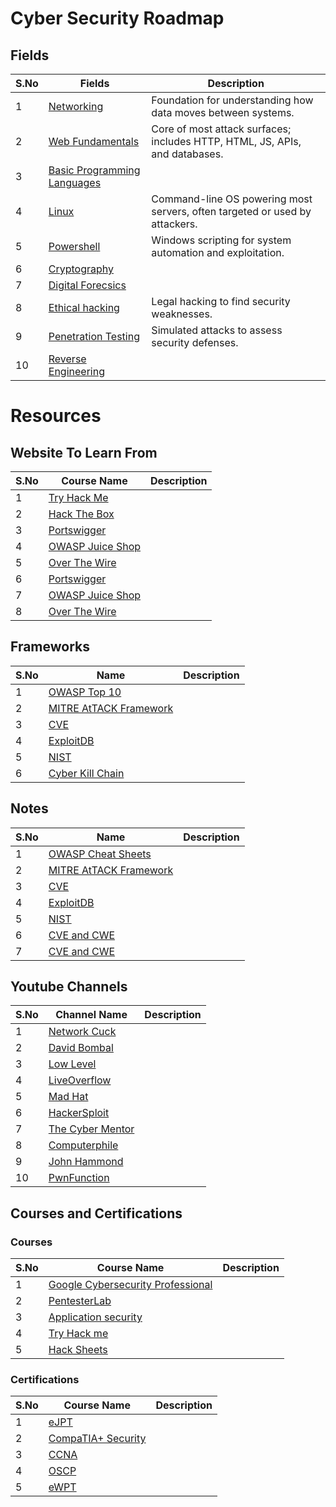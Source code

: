 # Cyber Security Roadmap

## Fields

| S.No          | Fields   | Description   |
| ------------- | ------------- | ------------- |
| 1             | [Networking](https://github.com/Reeti05Agarwal/CBC-Club/blob/main/Computer-Networks.md) | Foundation for understanding how data moves between systems. |
| 2             | [Web Fundamentals](https://github.com/Reeti05Agarwal/CBC-Club/blob/main/Web-Fundaments.md) | Core of most attack surfaces; includes HTTP, HTML, JS, APIs, and databases. |
| 3             | [Basic Programming Languages](https://github.com/Reeti05Agarwal/CBC-Club/blob/main/Basic-Programming-Language.md) |  |
| 4             | [Linux](https://github.com/Reeti05Agarwal/CBC-Club/blob/main/Linux.md)| Command-line OS powering most servers, often targeted or used by attackers. | 
| 5             | [Powershell](https://github.com/Reeti05Agarwal/CBC-Club/blob/main/Powershell.md) | Windows scripting for system automation and exploitation. |
| 6             | [Cryptography](https://github.com/Reeti05Agarwal/CBC-Club/blob/main/Cryptography.md) |  |
| 7             | [Digital Forecsics](https://github.com/Reeti05Agarwal/CBC-Club/blob/main/Digital-Forensics.md) |  |
| 8             | [Ethical hacking](https://github.com/Reeti05Agarwal/CBC-Club/blob/main/Ethical-Hacking.md) | 	Legal hacking to find security weaknesses. | 
| 9             | [Penetration Testing](https://github.com/Reeti05Agarwal/CBC-Club/blob/main/Penetration-Testing.md) | Simulated attacks to assess security defenses. |
| 10             | [Reverse Engineering](https://github.com/Reeti05Agarwal/CBC-Club/blob/main/Reverse-Engineering.md) |  |

  

# Resources

## Website To Learn From

| S.No          | Course Name   | Description   |
| ------------- | ------------- | ------------- |
| 1             | [Try Hack Me](https://tryhackme.com/paths)         |  |
| 2             | [Hack The Box](https://app.hackthebox.com/home)         |  |
| 3             | [Portswigger](https://portswigger.net/web-security/learning-path)|  |
| 4             | [OWASP Juice Shop](https://owasp.org/www-project-juice-shop/) |  |
| 5             | [Over The Wire](https://overthewire.org/wargames/) |   |
| 6             | [Portswigger](https://portswigger.net/web-security/learning-path)|  |
| 7             | [OWASP Juice Shop](https://owasp.org/www-project-juice-shop/) |  |
| 8             | [Over The Wire](https://overthewire.org/wargames/) |  |

## Frameworks

| S.No          | Name   | Description   |
| ------------- | ------------- | ------------- |
| 1             | [OWASP Top 10](https://owasp.org/www-project-top-ten/) | |
| 2             | [MITRE AtTACK Framework](https://attack.mitre.org/) |  | 
| 3             | [CVE](https://www.cve.org/)|  |
| 4             | [ExploitDB](https://www.youtube.com/watch?v=k7IOn3TiUc8&list=PLG49S3nxzAnl_tQe3kvnmeMid0mjF8Le8&pp=0gcJCV8EOCosWNin) | 
| 5             | [NIST](https://www.nist.gov/cybersecurity)| 
| 6             | [Cyber Kill Chain](https://www.lockheedmartin.com/en-us/capabilities/cyber/cyber-kill-chain.html)|  

## Notes

| S.No          | Name   | Description   |
| ------------- | ------------- | ------------- |
| 1             | [OWASP Cheat Sheets](https://github.com/OWASP/CheatSheetSeries) | |
| 2             | [MITRE AtTACK Framework](https://attack.mitre.org/) |  | 
| 3             | [CVE](https://www.cve.org/)|  |
| 4             | [ExploitDB](https://www.youtube.com/watch?v=k7IOn3TiUc8&list=PLG49S3nxzAnl_tQe3kvnmeMid0mjF8Le8&pp=0gcJCV8EOCosWNin) | 
| 5             | [NIST](https://www.nist.gov/cybersecurity)| 
| 6             | [CVE and CWE](https://www.youtube.com/watch?v=R-4_DbV1Su4)| 
| 7             | [CVE and CWE](https://www.youtube.com/watch?v=R-4_DbV1Su4)| 


## Youtube Channels

| S.No          | Channel Name   | Description   |
| ------------- | ------------- | ------------- |
| 1             | [Network Cuck](https://www.youtube.com/@NetworkChuck)  |
| 2             | [David Bombal](https://www.youtube.com/@davidbombal) |   | 
| 3             | [Low Level](https://www.youtube.com/@LowLevelTV)|   |
| 4             | [LiveOverflow](https://www.youtube.com/@LiveOverflow) | 
| 5             | [Mad Hat](https://www.youtube.com/@madhatistaken) | 
| 6             | [HackerSploit](https://www.youtube.com/HackerSploit) | 
| 7             | [The Cyber Mentor](https://www.youtube.com/@TCMSecurityAcademy) | 
| 8             | [Computerphile](https://www.youtube.com/@Computerphile/videos) | 
| 9             | [John Hammond](https://www.youtube.com/@_JohnHammond) | 
| 10            | [PwnFunction](https://www.youtube.com/@PwnFunction/videos) | 

## Courses and Certifications

### Courses
 
| S.No          | Course Name   | Description   |
| ------------- | ------------- | ------------- |
| 1             | [Google Cybersecurity Professional](https://www.coursera.org/professional-certificates/google-cybersecurity)         |
| 2             | [PentesterLab](https://pentesterlab.com/exercises)         |
| 3             | [Application security](https://application.security/)|
| 4             | [Try Hack me](https://tryhackme.com/) |
| 5             | [Hack Sheets](https://hacksheets.in/) |


### Certifications

| S.No          | Course Name   | Description   |
| ------------- | ------------- | ------------- |
| 1             | [eJPT](https://ine.com/security/certifications/ejpt-certification)         |  | 
| 2             | [CompaTIA+ Security](https://www.comptia.org/en/certifications/security/)         |  |
| 3             | [CCNA](https://www.cisco.com/site/us/en/learn/training-certifications/certifications/enterprise/ccna/index.html)|  |
| 4             | [OSCP](https://www.offsec.com/products/oscp-plus/) |  |
| 5             | [eWPT](https://ine.com/security/certifications/ewpt-certification) |  |
